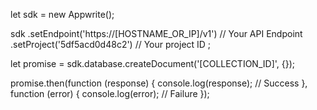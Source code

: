let sdk = new Appwrite();

sdk
    .setEndpoint('https://[HOSTNAME_OR_IP]/v1') // Your API Endpoint
    .setProject('5df5acd0d48c2') // Your project ID
;

let promise = sdk.database.createDocument('[COLLECTION_ID]', {});

promise.then(function (response) {
    console.log(response); // Success
}, function (error) {
    console.log(error); // Failure
});